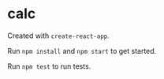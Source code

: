 # calc

Created with `create-react-app`.

Run `npm install` and `npm start` to get started.

Run `npm test` to run tests.